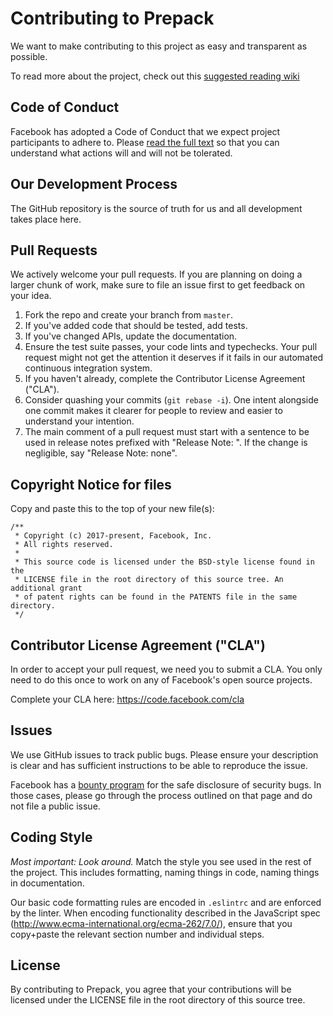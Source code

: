 # Contributing to Prepack
We want to make contributing to this project as easy and transparent as
possible.

To read more about the project, check out this [suggested reading wiki](https://github.com/facebook/prepack/wiki/Suggested-reading)

## Code of Conduct

Facebook has adopted a Code of Conduct that we expect project participants to adhere to. Please [read the full text](https://code.fb.com/codeofconduct/) so that you can understand what actions will and will not be tolerated.

## Our Development Process
The GitHub repository is the source of truth for us and all development takes place here.

## Pull Requests
We actively welcome your pull requests. If you are planning on doing a larger chunk of work, make sure to file an issue first to get feedback on your idea.

1. Fork the repo and create your branch from `master`.
2. If you've added code that should be tested, add tests.
3. If you've changed APIs, update the documentation.
4. Ensure the test suite passes, your code lints and typechecks. Your pull request might not get the attention it deserves if it fails in our automated continuous integration system.
5. If you haven't already, complete the Contributor License Agreement ("CLA").
6. Consider quashing your commits (`git rebase -i`). One intent alongside one commit makes it clearer for people to review and easier to understand your intention.
7. The main comment of a pull request must start with a sentence to be used in release notes prefixed with "Release Note: ". If the change is negligible, say "Release Note: none".

## Copyright Notice for files

Copy and paste this to the top of your new file(s):

```
/**
 * Copyright (c) 2017-present, Facebook, Inc.
 * All rights reserved.
 *
 * This source code is licensed under the BSD-style license found in the
 * LICENSE file in the root directory of this source tree. An additional grant
 * of patent rights can be found in the PATENTS file in the same directory.
 */
```

## Contributor License Agreement ("CLA")
In order to accept your pull request, we need you to submit a CLA. You only need
to do this once to work on any of Facebook's open source projects.

Complete your CLA here: <https://code.facebook.com/cla>

## Issues
We use GitHub issues to track public bugs. Please ensure your description is
clear and has sufficient instructions to be able to reproduce the issue.

Facebook has a [bounty program](https://www.facebook.com/whitehat/) for the safe
disclosure of security bugs. In those cases, please go through the process
outlined on that page and do not file a public issue.

## Coding Style
*Most important: Look around.* Match the style you see used in the rest of the project. This includes formatting, naming things in code, naming things in documentation.

Our basic code formatting rules are encoded in `.eslintrc` and are enforced by the linter.
When encoding functionality described in the JavaScript spec (http://www.ecma-international.org/ecma-262/7.0/), 
ensure that you copy+paste the relevant section number and individual steps.

## License
By contributing to Prepack, you agree that your contributions will be licensed
under the LICENSE file in the root directory of this source tree.
